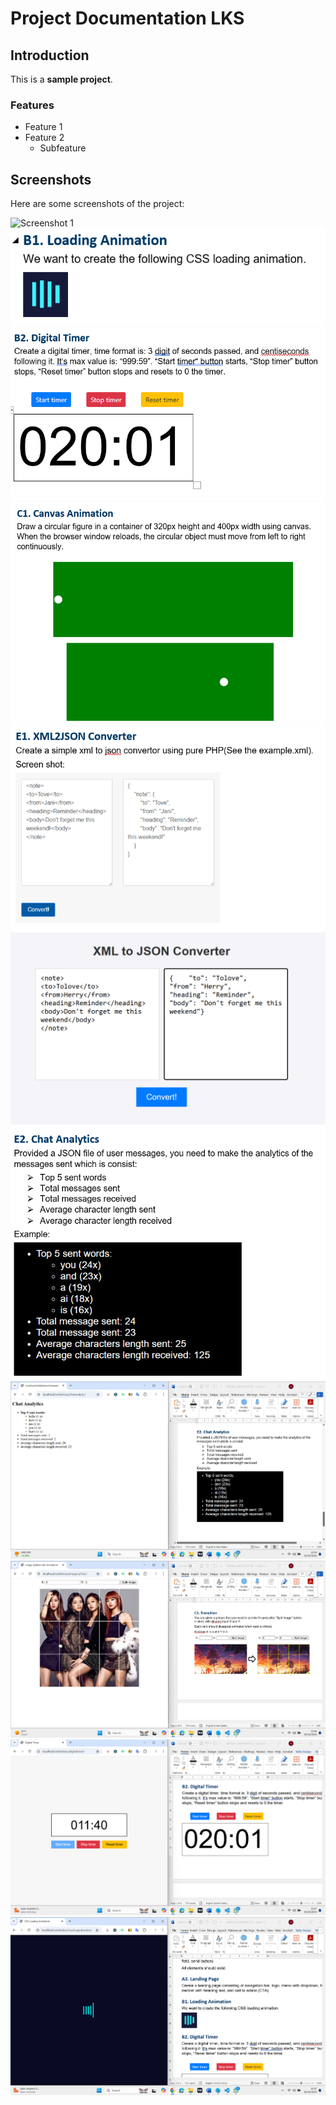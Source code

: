 # Project Documentation LKS

## Introduction
This is a **sample project**.

### Features
- Feature 1
- Feature 2
  - Subfeature


## Screenshots

Here are some screenshots of the project:

![Screenshot 1](<img src="screenshoot/screenshot1.png" alt="Screenshot 1" width="300">)
![Screenshot 2](screenshoot/2.png)
![Screenshot 2](screenshoot/3.png)
![Screenshot 2](screenshoot/4.png)
![Screenshot 2](screenshoot/5.png)
![Screenshot 2](screenshoot/6.png)
![Screenshot 2](screenshoot/7.png)
![Screenshot 2](screenshoot/8.png)
![Screenshot 2](screenshoot/9.png)
![Screenshot 2](screenshoot/10.png)
![Screenshot 2](screenshoot/11.png)


